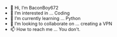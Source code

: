 - 👋 Hi, I’m BaconBoy672
- 👀 I’m interested in ... Coding
- 🌱 I’m currently learning ... Python
- 💞️ I’m looking to collaborate on ... creating a VPN
- 📫 How to reach me ... You don't.

<!---
BaconBoy672/BaconBoy672 is a ✨ special ✨ repository because its `README.md` (this file) appears on your GitHub profile.
You can click the Preview link to take a look at your changes.
--->
